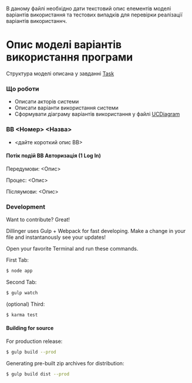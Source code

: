В даному файлі необхідно дати текстовий опис елементів моделі варіантів використання та тестових випадків для перевірки реалізації варіантів використаннч.
# Опис моделі варіантів використання програми




Структура моделі описана у завданні [Task]

### Що роботи

 - Описати акторів системи
 - Описати варіанти використання системи
 - Сформувати діаграму варіантів використання у файлі [UCDiagram]

### ВВ <Номер> <Назва>

  - <дайте короткий опис ВВ>
  
#### Потік подій ВВ Авторизація (1 Log In)

Передумови: <Опис>

Процес: <Опис>

Післяумови: <Опис>




### Development

Want to contribute? Great!

Dillinger uses Gulp + Webpack for fast developing.
Make a change in your file and instantanously see your updates!

Open your favorite Terminal and run these commands.

First Tab:
```sh
$ node app
```

Second Tab:
```sh
$ gulp watch
```

(optional) Third:
```sh
$ karma test
```
#### Building for source
For production release:
```sh
$ gulp build --prod
```
Generating pre-built zip archives for distribution:
```sh
$ gulp build dist --prod
```


[//]: # (Нижче наведені посилання, які використовуються в тексті)


   [Task]: <>
   [UCDiagram]: <https://drive.google.com/file/d/1w1u7GFtjviYnltZdpP4IRn0Mg9JNp6aR/view?usp=sharing>
